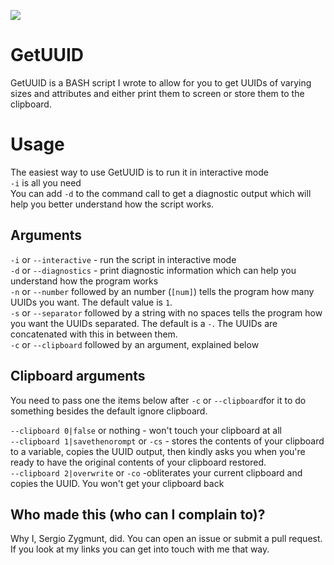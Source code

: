 ![](https://img.shields.io/github/license/sergiozygmunt/GetUUID.svg)

# GetUUID
GetUUID is a BASH script I wrote to allow for you to get UUIDs of varying sizes and attributes and either print them to screen or store them to the clipboard.


# Usage
The easiest way to use GetUUID is to run it in interactive mode  
`-i` is all you need  
You can add `-d` to the command call to get a diagnostic output which will help you better understand how the script works.  

## Arguments
`-i` or `--interactive` - run the script in interactive mode  
`-d` or `--diagnostics` - print diagnostic information which can help you understand how the program works  
`-n` or `--number` followed by an number (`[num]`) tells the program how many UUIDs you want. The default value is `1`.  
`-s` or `--separator` followed by a string with no spaces tells the program how you want the UUIDs separated. The default is a `-`. The UUIDs are concatenated with this in between them.  
`-c` or `--clipboard` followed by an argument, explained below

## Clipboard arguments
You need to pass one the items below after `-c` or `--clipboard`for it to do something besides the default ignore clipboard.  
  
`--clipboard 0|false` or nothing - won't touch your clipboard at all  
`--clipboard 1|savethenorompt` or `-cs` - stores the contents of your clipboard to a variable, copies the UUID output, then kindly asks you when you're ready to have the original contents of your clipboard restored.  
`--clipboard 2|overwrite` or `-co` -obliterates your current clipboard and copies the UUID. You won't get your clipboard back  

## Who made this (who can I complain to)?

Why I, Sergio Zygmunt, did. You can open an issue or submit a pull request.  
If you look at my links you can get into touch with me that way.  
